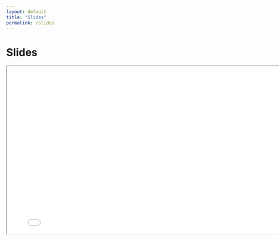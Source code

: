 ```yaml
---
layout: default
title: "Slides"
permalink: /slides
---
```

# Slides
<iframe class="pdf" src="./assets/slides.pdf" width="800" height="450"></iframe>
